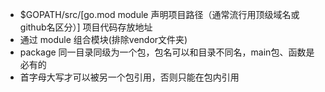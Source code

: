 - $GOPATH/src/[go.mod module 声明项目路径（通常流行用顶级域名或github名区分）] 项目代码存放地址
- 通过 module 组合模块(排除vendor文件夹)
- package 同一目录同级为一个包，包名可以和目录不同名，main包、函数是必有的
- 首字母大写才可以被另一个包引用，否则只能在包内引用